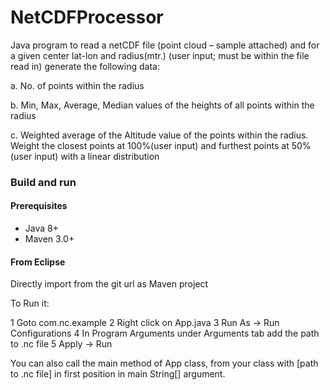 # NetCDFProcessor
Java program to read a netCDF file (point cloud – sample attached) and for a given center lat-lon and radius(mtr.) (user input; must be within the file read in) generate the following data:

a.                   No. of points within the radius

b.                   Min, Max, Average, Median values of the heights of all points within the radius

c.                   Weighted average of the Altitude value of the points within the radius. Weight the closest points at 100%(user input) and furthest points at 50%(user input) with a linear distribution

### Build and run

#### Prerequisites

- Java 8+
- Maven 3.0+

#### From Eclipse

Directly import from the git url as Maven project

To Run it:

1 Goto com.nc.example
2 Right click on App.java
3 Run As -> Run Configurations
4 In Program Arguments under Arguments tab add the path to .nc file
5 Apply -> Run

You can also call the main method of App class, from your class with [path to .nc file] in first position in main String[] argument.
 